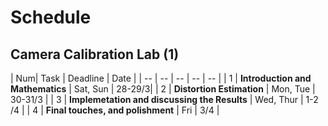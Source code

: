 # Schedule

## Camera Calibration Lab (1)

| Num| Task | Deadline | Date |
| -- | -- | -- | -- | -- |
| 1 | **Introduction and Mathematics** | Sat, Sun | 28-29/3|
| 2 | **Distortion Estimation** | Mon, Tue | 30-31/3 |
| 3 | **Implemetation and discussing the Results** | Wed, Thur  | 1-2 /4 |
| 4 | **Final touches, and polishment** | Fri | 3/4 |